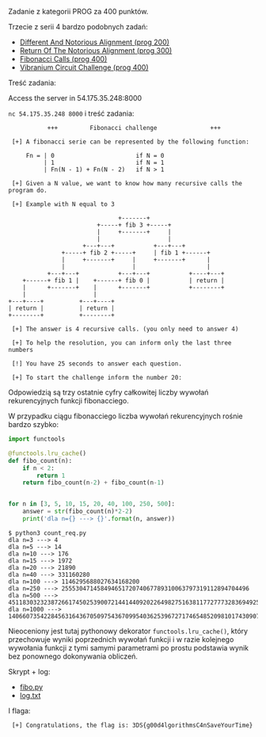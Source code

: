 Zadanie z kategorii PROG za 400 punktów.

Trzecie z serii 4 bardzo podobnych zadań:

 * [Different And Notorious Alignment (prog 200)](Different_And_Notorious_Alignment-prog200)
 * [Return Of The Notorious Alignment (prog 300)](Return_Of_The_Notorious_Alignment-prog300)
 * [Fibonacci Calls (prog 400)](Fibonacci_Calls-prog400)
 * [Vibranium Circuit Challenge (prog 400)](Vibranium_Circuit_Challenge-prog400)

Treść zadania:

Access the server in 54.175.35.248:8000


`nc 54.175.35.248 8000` i treść zadania:

```
           +++         Fibonacci challenge               +++

 [+] A fibonacci serie can be represented by the following function:

     Fn = | 0                       if N = 0
          | 1                       if N = 1
          | Fn(N - 1) + Fn(N - 2)   if N > 1

 [+] Given a N value, we want to know how many recursive calls the program do.

 [+] Example with N equal to 3

                               +-------+
                         +-----+ fib 3 +-----+
                         |     +-------+     |  
                         |                   |
                     +---+---+           +---+---+
               +-----+ fib 2 +-----+     | fib 1 +------+
               |     +-------+     |     +-------+      |
               |                   |                    |
           +---+---+           +---+---+           +----+---+
    +------+ fib 1 |    +------+ fib 0 |           | return |
    |      +-------+    |      +-------+           +--------+
    |                   |
+---+----+          +---+----+
| return |          | return |
+--------+          +--------+

 [+] The answer is 4 recursive calls. (you only need to answer 4) 

 [+] To help the resolution, you can inform only the last three numbers
 
 [!] You have 25 seconds to answer each question. 

 [+] To start the challenge inform the number 20:
```

Odpowiedzią są trzy ostatnie cyfry całkowitej liczby wywołań rekurencyjnych funkcji fibonacciego.

W przypadku ciągu fibonacciego liczba wywołań rekurencyjnych rośnie bardzo szybko:

```python
import functools

@functools.lru_cache()
def fibo_count(n):
    if n < 2:
        return 1
    return fibo_count(n-2) + fibo_count(n-1)


for n in [3, 5, 10, 15, 20, 40, 100, 250, 500]:
	answer = str(fibo_count(n)*2-2)
	print('dla n={} ---> {}'.format(n, answer))
```

```
$ python3 count_req.py
dla n=3 ---> 4
dla n=5 ---> 14
dla n=10 ---> 176
dla n=15 ---> 1972
dla n=20 ---> 21890
dla n=40 ---> 331160280
dla n=100 ---> 1146295688027634168200
dla n=250 ---> 25553047145849465172074067789310063797319112894704496
dla n=500 ---> 451183032323872661745025390072144144092022649827516381177277732836949255477373766810031974105593936997250
dla n=1000 ---> 140660735422845631643670509754367099540362539672717465485209810174309074236393867159484498989125223466975500898483531982176372726530900447294212024106748242547734678222396278746251197535380183804490490646807000
```

Nieoceniony jest tutaj pythonowy dekorator `functools.lru_cache()`, który przechowuje wyniki poprzednich wywołań funkcji i w razie kolejnego wywołania funkcji z tymi samymi parametrami po prostu podstawia wynik bez ponownego dokonywania obliczeń.

Skrypt + log:

* [fibo.py](fibo.py)
* [log.txt](log.txt)

I flaga:

```
 [+] Congratulations, the flag is: 3DS{g00d4lgorithmsC4nSaveYourTime}
```
